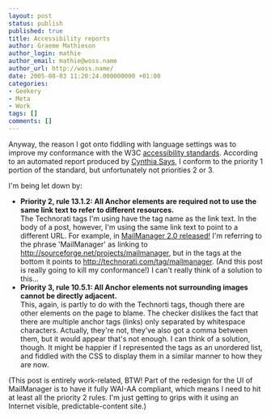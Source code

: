 ```yaml
---
layout: post
status: publish
published: true
title: Accessibility reports
author: Graeme Mathieson
author_login: mathie
author_email: mathie@woss.name
author_url: http://woss.name/
date: 2005-08-03 11:20:24.000000000 +01:00
categories:
- Geekery
- Meta
- Work
tags: []
comments: []
---
```

Anyway, the reason I got onto fiddling with language settings was to improve my conformance with the W3C <a href="http://www.w3.org/TR/WAI-WEBCONTENT/" title="Web Content Accessibility Guidelines 1.0">accessibility standards</a>.  According to an automated report produced by <a href="http://www.contentquality.com/mynewtester/cynthia.exe" title="Cynthia Says - Web content accessibility report">Cynthia Says</a>, I conform to the priority 1 portion of the standard, but unfortunately not priorities 2 or 3.

I'm being let down by:

<ul>
  <li><strong>Priority 2, rule 13.1.2: All Anchor elements are required not to use the same link text to refer to different resources.</strong><br />
The Technorati tags I'm using have the tag name as the link text.  In the body of a post, however, I'm using the same link text to point to a different URL.  For example, in <a href="http://woss.name/2005/08/01/mailmanager-20-released/" title="MailManager 2.0 released!">MailManager 2.0 released!</a> I'm referring to the phrase 'MailManager' as linking to <a href="http://sourceforge.net/projects/mailmanager" title="MailManager page on Sourceforge">http://sourceforge.net/projects/mailmanager</a>, but in the tags at the bottom it points to <a href="http://technorati.com/tag/mailmanager" title="Technorati tag for MailManager" rel="tag">http://technorati.com/tag/mailmanager</a>.  (And this post is really going to kill my conformance!)  I can't really think of a solution to this...</li>
  <li><strong>Priority 3, rule 10.5.1: All Anchor elements not surrounding images cannot be directly adjacent.</strong><br />
This, again, is partly to do with the Technorti tags, though there are other elements on the page to blame.  The checker dislikes the fact that there are multiple anchor tags (links) only separated by whitespace characters.  Actually, they're not, they've also got a comma between them, but it would appear that's not enough.  I can think of a solution, though.  It might be happier if I represented the tags as an unordered list, and fiddled with the CSS to display them in a similar manner to how they are now.</li>
</ul>

(This post is entirely work-related, BTW!  Part of the redesign for the UI of MailManager is to have it fully WAI-AA compliant, which means I need to hit at least all the priority 2 rules.  I'm just getting to grips with it using an Internet visible, predictable-content site.)
